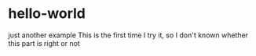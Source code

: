 # hello-world
just another example
This is the first time I try it, so I don't known whether this part is right or not
